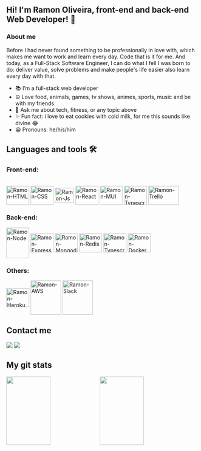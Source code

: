 ## Hi! I'm Ramon Oliveira, front-end and back-end Web Developer! 👋

### About me

Before I had never found something to be professionally in love with, which makes me want to work and learn every day. Code that is it for me. And today, as a Full-Stack Software Engineer, I can do what I fell I was born to do: deliver value, solve problems and make people's life easier also learn every day with that. 

- 📚 I’m a full-stack web developer
- ☮️ Love food, animals, games, tv shows, animes, sports, music and be with my friends
- 💬 Ask me about tech, fitness, or any topic above
- ✨ Fun fact: i love to eat cookies with cold milk, for me this sounds like divine 😂
- 😀 Pronouns: he/his/him

## Languages and tools 🛠️

### Front-end: 

<div style="display: inline_block"><br>
  <img align="center" alt="Ramon-HTML" height="50" width="60" src="https://cdn.jsdelivr.net/gh/devicons/devicon/icons/html5/html5-plain-wordmark.svg" />
<img align="center" alt="Ramon-CSS" height="50" width="60" src="https://cdn.jsdelivr.net/gh/devicons/devicon/icons/css3/css3-plain-wordmark.svg">
  <img align="center" alt="Ramon-Js" height="40" width="50" src="https://cdn.jsdelivr.net/gh/devicons/devicon/icons/javascript/javascript-plain.svg" />
  <img align="center" alt="Ramon-React" height="50" width="60" src="https://cdn.jsdelivr.net/gh/devicons/devicon/icons/react/react-original-wordmark.svg" />
  <img align="center" alt="Ramon-MUI" height="50" width="60" src="https://cdn.jsdelivr.net/gh/devicons/devicon/icons/materialui/materialui-plain.svg" />
  <img align="center" alt="Ramon-Typescript" height="50" width="60" src="https://cdn.jsdelivr.net/gh/devicons/devicon/icons/typescript/typescript-original.svg" />
  <img align="center" alt="Ramon-Trello" height="50" width="80" src="https://panoramic.vc/wp-content/uploads/2021/02/Cypress_Logotype_Color_Light_BG-1-002-250x101.png" /> 
          
<div> 

### Back-end:

<div style="display: inline_block">
  <img align="center" alt="Ramon-Node" height="80" width="60" src="https://cdn.jsdelivr.net/gh/devicons/devicon/icons/nodejs/nodejs-plain-wordmark.svg" />
  <img align="center" alt="Ramon-Express" height="50" width="60" src="https://cdn.jsdelivr.net/gh/devicons/devicon/icons/express/express-original.svg">
  <img align="center" alt="Ramon-Mongodb" height="50" width="60" src="https://cdn.jsdelivr.net/gh/devicons/devicon/icons/mongodb/mongodb-plain-wordmark.svg" />
  <img align="center" alt="Ramon-Redis" height="50" width="60" src="https://cdn.jsdelivr.net/gh/devicons/devicon/icons/redis/redis-plain-wordmark.svg" />
  <img align="center" alt="Ramon-Typescript" height="50" width="60" src="https://cdn.jsdelivr.net/gh/devicons/devicon/icons/typescript/typescript-original.svg" />        
  <img align="center" alt="Ramon-Docker" height="50" width="60" src="https://cdn.jsdelivr.net/gh/devicons/devicon/icons/docker/docker-original-wordmark.svg" />
</div>
  
### Others: 
  
<div style="display: inline_block">
  <img align="center" alt="Ramon-Heroku" height="50" width="60" src="https://cdn.jsdelivr.net/gh/devicons/devicon/icons/heroku/heroku-plain-wordmark.svg" />
  <img align="center" alt="Ramon-AWS" height="90" width="80" src="https://cdn.jsdelivr.net/gh/devicons/devicon/icons/amazonwebservices/amazonwebservices-original-wordmark.svg" />
  <img align="center" alt="Ramon-Slack" height="90" width="80" src="https://cdn.jsdelivr.net/gh/devicons/devicon/icons/slack/slack-original-wordmark.svg" />               
</div>
    
  
## Contact me
  <a href = "mailto:ramon30012000@gmail"><img src="https://img.shields.io/badge/-Gmail-%23333?style=for-the-badge&logo=gmail&logoColor=white" target="_blank"></a>
  <a href="https://www.linkedin.com/in/-ramon-oliveira/" target="_blank"><img src="https://img.shields.io/badge/-LinkedIn-%230077B5?style=for-the-badge&logo=linkedin&logoColor=white" target="_blank"></a> 
  
## My git stats

<div display="flex" flex-direction="column">
  <img height="180px" width="48%" src="https://github-readme-stats.vercel.app/api?username=Oliv-ramon&show_icons=true&theme=radical&include_all_commits=true&count_private=true"/>
  <img height="180px" width="48%" src="https://github-readme-stats.vercel.app/api/top-langs/?username=Oliv-ramon&layout=compact&langs_count=7&theme=radical&count_private=true"/>
</div>
